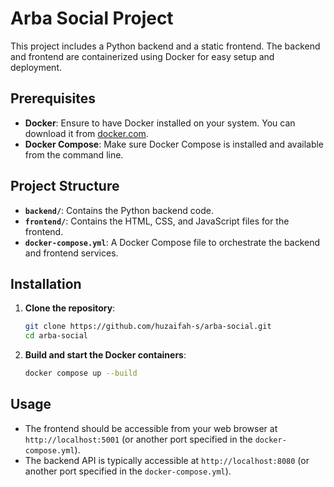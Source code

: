 # Arba Social Project

This project includes a Python backend and a static frontend. The backend and frontend are containerized using Docker for easy setup and deployment.

## Prerequisites

- **Docker**: Ensure to have Docker installed on your system. You can download it from [docker.com](https://www.docker.com).
- **Docker Compose**: Make sure Docker Compose is installed and available from the command line.

## Project Structure

- **`backend/`**: Contains the Python backend code.
- **`frontend/`**: Contains the HTML, CSS, and JavaScript files for the frontend.
- **`docker-compose.yml`**: A Docker Compose file to orchestrate the backend and frontend services.

## Installation

1. **Clone the repository**:

   ```bash
   git clone https://github.com/huzaifah-s/arba-social.git
   cd arba-social
   ```

2. **Build and start the Docker containers**:

   ```bash
   docker compose up --build
   ```

## Usage

- The frontend should be accessible from your web browser at `http://localhost:5001` (or another port specified in the `docker-compose.yml`).
- The backend API is typically accessible at `http://localhost:8080` (or another port specified in the `docker-compose.yml`).